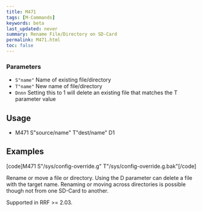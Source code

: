 ```yaml
---
title: M471
tags: [M-Commands] 
keywords: beta 
last_updated: never 
summary: Rename File/Directory on SD-Card 
permalink: M471.html
toc: false 
---
```



### Parameters

* `S"name"` Name of existing file/directory
* `T"name"` New name of file/directory
* `Dnnn` Setting this to 1 will delete an existing file that matches the T parameter value

## Usage

* M471 S"source/name" T"dest/name" D1

## Examples

[code]M471 S"/sys/config-override.g" T"/sys/config-override.g.bak"[/code]

Rename or move a file or directory. Using the D parameter can delete a file with the target name. Renaming or moving across directories is possible though not from one SD-Card to another.

Supported in RRF >= 2.03.

